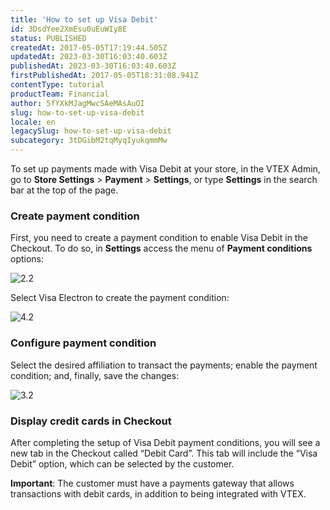 ```yaml
---
title: 'How to set up Visa Debit'
id: 3DsdYee2XmEsu0uEuWIy8E
status: PUBLISHED
createdAt: 2017-05-05T17:19:44.505Z
updatedAt: 2023-03-30T16:03:40.603Z
publishedAt: 2023-03-30T16:03:40.603Z
firstPublishedAt: 2017-05-05T18:31:08.941Z
contentType: tutorial
productTeam: Financial
author: 5fYXkMJagMwcSAeMAsAuOI
slug: how-to-set-up-visa-debit
locale: en
legacySlug: how-to-set-up-visa-debit
subcategory: 3tDGibM2tqMyqIyukqmmMw
---
```


To set up payments made with Visa Debit at your store, in the VTEX Admin, go to **Store Settings** > **Payment** > **Settings**, or type **Settings** in the search bar at the top of the page.

### Create payment condition

First, you need to create a payment condition to enable Visa Debit in the Checkout.
To do so, in **Settings** access the menu of **Payment conditions** options:

![2.2](//images.ctfassets.net/alneenqid6w5/3chvXc20lyciSmoSEgmqqk/51bbbbe0bb0de7e4a63b9e4ce239b4c7/2.2.png)

Select Visa Electron to create the payment condition:

![4.2](//images.ctfassets.net/alneenqid6w5/4e2znPWITSSKSmumCyaeG2/d655f5b0b44f4a48fb7236a6f8d46a1a/4.2.png)

### Configure payment condition

Select the desired affiliation to transact the payments; enable the payment condition; and, finally, save the changes: 

![3.2](//images.ctfassets.net/alneenqid6w5/7lW3rrIqbYcgsW8agM00qk/a8309e05cde5ac3f72ca724da4142e48/3.2.png)

### Display credit cards in Checkout

After completing the setup of Visa Debit payment conditions, you will see a new tab in the Checkout called “Debit Card”. This tab will include the “Visa Debit” option, which can be selected by the customer. 

**Important**: The customer must have a payments gateway that allows transactions with debit cards, in addition to being integrated with VTEX.
